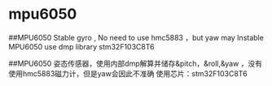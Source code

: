 # mpu6050
##MPU6050 
Stable gyro , No need to use hmc5883 ，but yaw may Instable
MPU6050 use dmp library
stm32F103C8T6 

##MPU6050
姿态传感器，使用内部dmp解算并储存&pitch，&roll,&yaw ，没有使用hmc5883磁力计，但是yaw会因此不准确
使用芯片：stm32F103C8T6 
